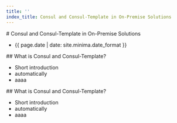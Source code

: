 ```yaml
---
title: ''
index_title: Consul and Consul-Template in On-Premise Solutions
---
```

<section markdown="1">
# Consul and Consul-Template in On-Premise Solutions

* {{ page.date | date: site.minima.date_format }}
</section>

<section markdown="1">
## What is Consul and Consul-Template?

* Short introduction
* automatically
* aaaa
</section>

<section markdown="1">
## What is Consul and Consul-Template?

* Short introduction
* automatically
* aaaa
</section>
